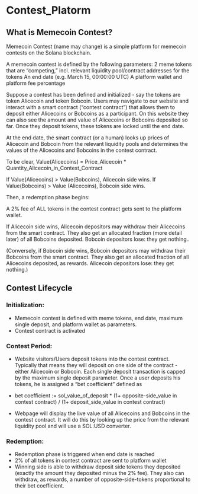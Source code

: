 # Contest_Platorm

## What is Memecoin Contest?

Memecoin Contest (name may change) is a simple platform for memecoin contests on the Solana blockchain. 

A memecoin contest is defined by the following parameters:
2 meme tokens that are “competing,” incl. relevant liquidity pool/contract addresses for the tokens
An end date (e.g. March 15, 00:00:00 UTC)
A platform wallet and platform fee percentage

Suppose a contest has been defined and initialized - say the tokens are token Alicecoin and token Bobcoin.  Users may navigate to our website and interact with a smart contract (“contest contract”) that allows them to deposit either Alicecoins or Bobcoins as a participant.  On this website they can also see the amount and value of Alicecoins or Bobcoins deposited so far. Once they deposit tokens, these tokens are locked until the end date. 

At the end date, the smart contract (or a human) looks up prices of Alicecoin and Bobcoin from the relevant liquidity pools and determines the values of the Alicecoins and Bobcoins in the contest contract.  

To be clear,  Value(Alicecoins) = Price_Alicecoin * Quantity_Alicecoin_in_Contest_Contract

If Value(Alicecoins) > Value(Bobcoins), Alicecoin side wins. 
If Value(Bobcoins) > Value (Alicecoins), Bobcoin side wins. 

Then, a redemption phase begins:

A 2% fee of ALL tokens in the contest contract gets sent to the platform wallet. 

If Alicecoin side wins, Alicecoin depositors may withdraw their Alicecoins from the smart contract. They also get an allocated fraction (more detail later) of all Bobcoins deposited. Bobcoin depositors lose: they get nothing..

(Conversely, if Bobcoin side wins, Bobcoin depositors may withdraw their Bobcoins from the smart contract. They also get an allocated fraction of all Alicecoins deposited, as rewards. Alicecoin depositors lose: they get nothing.)

## Contest Lifecycle
### Initialization: 

- Memecoin contest is defined with meme tokens, end date, maximum single deposit, and platform wallet as parameters. 
- Contest contract is activated 

### Contest Period:

- Website visitors/Users deposit tokens into the contest contract. Typically that means they will deposit on one side of the contract - either Alicecoin or Bobcoin. Each single deposit transaction is capped by the maximum single deposit parameter. 
Once a user deposits his tokens, he is assigned a “bet coefficient” defined as 

- bet coefficient :=  sol_value_of_deposit * (1+ opposite-side_value in contest contract) / (1+ deposit_side_value in contest contract)

- Webpage will display the live value of all Alicecoins and Bobcoins in the contest contract. It will do this by looking up the price from the relevant liquidity pool and will use a SOL:USD converter.

### Redemption:

- Redemption phase is triggered when end date is reached
- 2% of all tokens in contest contract are sent to platform wallet
- Winning side is able to withdraw deposit side tokens they deposited (exactly the amount they deposited minus the 2% fee). They also can withdraw, as rewards, a number of opposite-side-tokens proportional to their bet coefficient.
